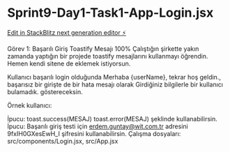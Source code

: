 # Sprint9-Day1-Task1-App-Login.jsx

[Edit in StackBlitz next generation editor ⚡️](https://stackblitz.com/~/github.com/bsrayapici/Sprint9-Day1-Task1-App-Login.jsx)

 Görev 1: Başarılı Giriş Toastify Mesajı
100%
Çalıştığın şirkette yakın zamanda yaptığın bir projede toastify mesajlarını kullanmayı öğrendin. Hemen kendi sitene de eklemek istiyorsun.

Kullanıcı başarılı login olduğunda Merhaba {userName}, tekrar hoş geldin., başarısız bir girişte de bir hata mesajı olarak Girdiğiniz bilgilerle bir kullanıcı bulamadık. göstereceksin.

Örnek kullanıcı:

İpucu: toast.success(MESAJ) toast.error(MESAJ) şeklinde kullanabilirsin.
İpucu: Başarılı giriş testi için erdem.guntay@wit.com.tr adresini 9fxIH0GXesEwH_I şifresini kullanabilirsin.
Çalışma dosyaları: src/components/Login.jsx, src/App.jsx